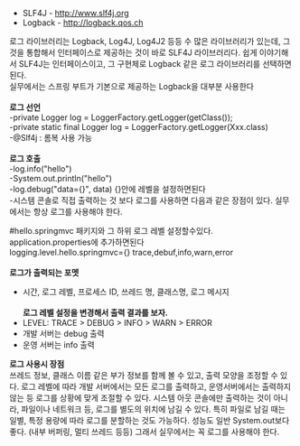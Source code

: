 - SLF4J - http://www.slf4j.org   <br>
- Logback - http://logback.qos.ch <br>

로그 라이브러리는 Logback, Log4J, Log4J2 등등 수 많은 라이브러리가 있는데, 그것을 통합해서
인터페이스로 제공하는 것이 바로 SLF4J 라이브러리다.
쉽게 이야기해서 SLF4J는 인터페이스이고, 그 구현체로 Logback 같은 로그 라이브러리를 선택하면 된다. <br>
실무에서는 스프링 부트가 기본으로 제공하는 Logback을 대부분 사용한다 <br>
<br>
**로그 선언** <br>
-private Logger log = LoggerFactory.getLogger(getClass());<br>
-private static final Logger log = LoggerFactory.getLogger(Xxx.class)<br>
-@Slf4j : 롬복 사용 가능<br><br>
**로그 호출**<br>
-log.info("hello")<br>
-System.out.println("hello")<br>
-log.debug("data={}", data) {}안에 레벨을 설정하면된다<br>
-시스템 콘솔로 직접 출력하는 것 보다 로그를 사용하면 다음과 같은 장점이 있다. 실무에서는 항상 로그를
사용해야 한다.<br>

#hello.springmvc 패키지와 그 하위 로그 레벨 설정할수있다. application.properties에 추가하면된다<br>
logging.level.hello.springmvc={} trace,debuf,info,warn,error
<br><br>
**로그가 출력되는 포멧**<br>
- 시간, 로그 레벨, 프로세스 ID, 쓰레드 명, 클래스명, 로그 메시지<br><br>
**로그 레벨 설정을 변경해서 출력 결과를 보자.** <br>
- LEVEL: TRACE > DEBUG > INFO > WARN > ERROR <br>
- 개발 서버는 debug 출력 <br>
- 운영 서버는 info 출력 <br>


**로그 사용시 장점** <br>
쓰레드 정보, 클래스 이름 같은 부가 정보를 함께 볼 수 있고, 출력 모양을 조정할 수 있다.
로그 레벨에 따라 개발 서버에서는 모든 로그를 출력하고, 운영서버에서는 출력하지 않는 등 로그를 상황에
맞게 조절할 수 있다.
시스템 아웃 콘솔에만 출력하는 것이 아니라, 파일이나 네트워크 등, 로그를 별도의 위치에 남길 수 있다. 
특히 파일로 남길 때는 일별, 특정 용량에 따라 로그를 분할하는 것도 가능하다.
성능도 일반 System.out보다 좋다. (내부 버퍼링, 멀티 쓰레드 등등) 그래서 실무에서는 꼭 로그를
사용해야 한다.
